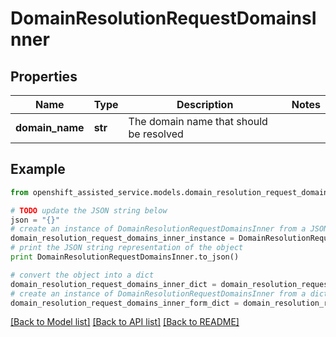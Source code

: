 # DomainResolutionRequestDomainsInner


## Properties
Name | Type | Description | Notes
------------ | ------------- | ------------- | -------------
**domain_name** | **str** | The domain name that should be resolved | 

## Example

```python
from openshift_assisted_service.models.domain_resolution_request_domains_inner import DomainResolutionRequestDomainsInner

# TODO update the JSON string below
json = "{}"
# create an instance of DomainResolutionRequestDomainsInner from a JSON string
domain_resolution_request_domains_inner_instance = DomainResolutionRequestDomainsInner.from_json(json)
# print the JSON string representation of the object
print DomainResolutionRequestDomainsInner.to_json()

# convert the object into a dict
domain_resolution_request_domains_inner_dict = domain_resolution_request_domains_inner_instance.to_dict()
# create an instance of DomainResolutionRequestDomainsInner from a dict
domain_resolution_request_domains_inner_form_dict = domain_resolution_request_domains_inner.from_dict(domain_resolution_request_domains_inner_dict)
```
[[Back to Model list]](../README.md#documentation-for-models) [[Back to API list]](../README.md#documentation-for-api-endpoints) [[Back to README]](../README.md)



